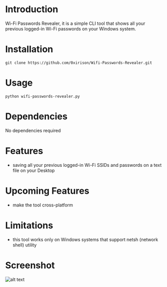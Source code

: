 # Introduction
Wi-Fi Passwords Revealer, it is a simple CLI tool that shows all your previous logged-in Wi-Fi passwords on your Windows system.

# Installation
```
git clone https://github.com/0xirison/Wifi-Passwords-Revealer.git
```

# Usage
```
python wifi-passwords-revealer.py
```

# Dependencies
No dependencies required

# Features
- saving all your previous logged-in Wi-Fi SSIDs and passwords on a text file on your Desktop

# Upcoming Features
- make the tool cross-platform

# Limitations
- this tool works only on Windows systems that support netsh (network shell) utility

# Screenshot
![alt text](https://i.postimg.cc/tgV8zfK8/wifi-passwords-revealer.png)



